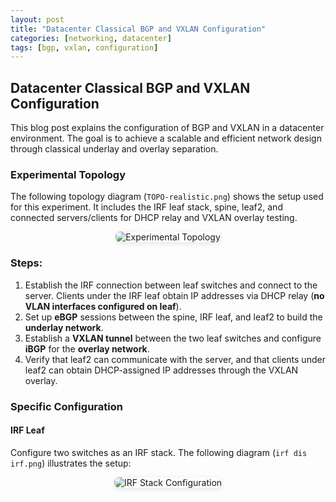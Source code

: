 ```yaml
---
layout: post
title: "Datacenter Classical BGP and VXLAN Configuration"
categories: [networking, datacenter]
tags: [bgp, vxlan, configuration]
---
```


<h2>Datacenter Classical BGP and VXLAN Configuration</h2>
<p>
  This blog post explains the configuration of BGP and VXLAN in a datacenter environment.  
  The goal is to achieve a scalable and efficient network design through classical underlay and overlay separation.
</p>

<h3>Experimental Topology</h3>
<p>
  The following topology diagram (<code>TOPO-realistic.png</code>) shows the setup used for this experiment.  
  It includes the IRF leaf stack, spine, leaf2, and connected servers/clients for DHCP relay and VXLAN overlay testing.
</p>

<p align="center">
  <img src="{{ '/assets/images/2025-10-15/TOPO-realistic.png' | relative_url }}"
       alt="Experimental Topology"
       style="max-width: 780px; border-radius: 8px; box-shadow: 0 2px 8px rgba(0,0,0,0.1);">
</p>

<h3>Steps:</h3>
<ol>
  <li>Establish the IRF connection between leaf switches and connect to the server.  
      Clients under the IRF leaf obtain IP addresses via DHCP relay  
      (<strong>no VLAN interfaces configured on leaf</strong>).</li>
  <li>Set up <strong>eBGP</strong> sessions between the spine, IRF leaf, and leaf2  
      to build the <strong>underlay network</strong>.</li>
  <li>Establish a <strong>VXLAN tunnel</strong> between the two leaf switches  
      and configure <strong>iBGP</strong> for the <strong>overlay network</strong>.</li>
  <li>Verify that leaf2 can communicate with the server, and that clients under leaf2  
      can obtain DHCP-assigned IP addresses through the VXLAN overlay.</li>
</ol>

<h3>Specific Configuration</h3>
<h4>IRF Leaf</h4>
<p>
  Configure two switches as an IRF stack. The following diagram (<code>irf dis irf.png</code>) illustrates the setup:
</p>

<p align="center">
  <img src="{{ '/assets/images/2025-10-15/irf dis irf.png' | relative_url }}"
       alt="IRF Stack Configuration"
       style="max-width: 780px; border-radius: 8px; box-shadow: 0 2px 8px rgba(0,0,0,0.1);">
</p>
